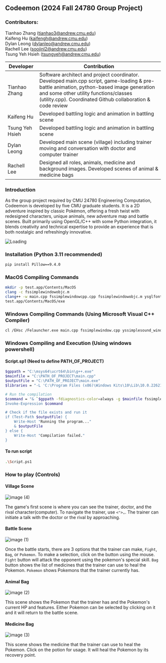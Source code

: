## Codeemon (2024 Fall 24780 Group Project)

### Contributors: 
Tianhao Zhang (tianhao3@andrew.cmu.edu)  
Kaifeng Hu (kaifengh@andrew.cmu.edu)  
Dylan Leong (dylanleo@andrew.cmu.edu)  
Rachell Lee (soojinl2@andrew.cmu.edu)  
Tsung Yeh Hsieh (tsungyeh@andrew.cmu.edu)  

| Developer | Contribution |
|----------|----------|
| Tianhao Zhang    | Software architect and project coordinator. Developed main.cpp script, game-loading & pre-battle animation, python-based image generation and some other utility functions/classes (utility.cpp). Coordinated Github collaboration & code review|
| Kaifeng Hu    | Developed battling logic and animation in battling scene |
| Tsung Yeh Hsieh    | Developed battling logic and animation in battling scene    |
| Dylan Leong    | Developed main scene (village) including trainer moving and conversation with doctor and computer trainer |
| Rachell Lee    | Designed all roles, animals, medicine and background images. Developed scenes of animal & medicine bags  |

### Introduction
As the group project required by CMU 24780 Engineering Computation, Codeemon is developed by five CMU graduate students. It is a 2D adventure inspired by classic Pokémon, offering a fresh twist with redesigned characters, unique animals, new adventure map and battle scenes. Built primarily using OpenGL/C++ with some Python integration, it blends creativity and technical expertise to provide an experience that is both nostalgic and refreshingly innovative. 

![Loading](https://github.com/user-attachments/assets/91e9fe9a-99ff-4be5-a588-8ada27f2ce1f)

### Installation (Python 3.11 recommended)
```bash
pip install Pillow==9.4.0
```

### MacOS Compiling Commands

```bash
mkdir -p test.app/Contents/MacOS
clang -c fssimplewindowobjc.m
clang++ -w main.cpp fssimplewindowcpp.cpp fssimplewindowobjc.m ysglfontdata.c yssimplesound.cpp yssimplesound_macosx_objc.m yspng.cpp yspngenc.cpp BattleScene.cpp Medicine.cpp People.cpp Pokemon.cpp Trainer.cpp Utility.cpp -framework Cocoa -framework OpenGL -framework AVFoundation -o test.app/Contents/MacOS/exe
test.app/Contents/MacOS/exe
```

### Windows Compiling Commands (Using Microsoft Visual C++ Compiler)
```bash
cl /EHsc /Felauncher.exe main.cpp fssimplewindow.cpp yssimplesound_windows.cpp yspng.cpp yspngenc.cpp ysglfontdata.c BattleScene.cpp Medicine.cpp People.cpp Pokemon.cpp Trainer.cpp Utility.cpp /link opengl32.lib user32.lib gdi32.lib winmm.lib
```

### Windows Compiling and Execution (Using windows powershell)
#### Script.sp1 (Need to define PATH_OF_PROJECT)
```bash
$gppath = "C:\msys64\ucrt64\bin\g++.exe"
$mainfile = "C:\PATH_OF_PROJECT\main.cpp"
$outputFile = "C:\PATH_OF_PROJECT\main.exe"
$libraries = "-L 'C:\Program Files (x86)\Windows Kits\10\Lib\10.0.22621.0\um\x86' -lOpenGL32 -lgdi32 -limm32 -lglu32 -ldsound -luuid -lole32"

# Run the compilation
$command = "& `$gppath -fdiagnostics-color=always -g $mainfile fssimplewindow.cpp yssimplesound_windows.cpp BattleScene.cpp Medicine.cpp Pokemon.cpp Trainer.cpp Utility.cpp ysglfontdata.c yspng.cpp yspngenc.cpp People.cpp $libraries -o $outputFile"
Invoke-Expression $command

# Check if the file exists and run it
if (Test-Path $outputFile) {
    Write-Host "Running the program..."
    & $outputFile
} else {
    Write-Host "Compilation failed."
}

```

#### To run script
```bash
.\Script.ps1
```

### How to play (Controls)
#### Village Scene
![image (4)](https://github.com/user-attachments/assets/3505a663-d5ce-4fda-8e43-95dae27cca41)

The game's first scene is where you can see the trainer, doctor, and the rival character(computer). To navigate the trainer, use `<⌃>⌄`. The trainer can initiate a talk with the doctor or the rival by approaching.

#### Battle Scene
![image (1)](https://github.com/user-attachments/assets/24e0b2ab-3005-4eb5-81dc-6eb455107cf8)

Once the battle starts, there are 3 options that the trainer can make, `Fight`, `Bag`, or `Pokemon`. To make a selection, click on the button using the mouse.
`Fight` button will attack the opponent using the pokemon's special skill. `Bag` button shows the list of medicines that the trainer can use to heal the Pokemon. `Pokemon` shows Pokemons that the trainer currently has. 

#### Animal Bag
![image (2)](https://github.com/user-attachments/assets/4f6c7b9a-b970-44d9-a9fe-b6eec3cd6107)

This scene shows the Pokemon that the trainer has and the Pokemon's current HP and features. Either Pokemon can be selected by clicking on it and it will return to the battle scene.

#### Medicine Bag
![image (3)](https://github.com/user-attachments/assets/f97ac890-e8ea-41eb-9ab1-c8a70db5a2d5)

This scene shows the medicine that the trainer can use to heal the Pokemon. Click on the potion for usage. It will heal the Pokemon by its recovery point.

